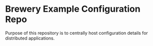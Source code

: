 # Brewery Example Configuration Repo

Purpose of this repository is to centrally host configuration details for distributed applications.
